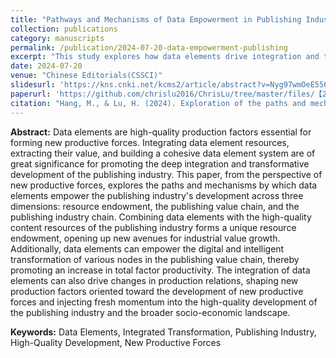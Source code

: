 ```yaml
---
title: "Pathways and Mechanisms of Data Empowerment in Publishing Industry Development"
collection: publications
category: manuscripts
permalink: /publication/2024-07-20-data-empowerment-publishing
excerpt: "This study explores how data elements drive integration and transformation in the publishing industry, emphasizing resource endowment, value chain optimization, and new growth opportunities."
date: 2024-07-20
venue: "Chinese Editorials(CSSCI)"
slidesurl: 'https://kns.cnki.net/kcms2/article/abstract?v=Nyg97wmOeE556xkRcbFvMARs53SIg-oqk9IOB3K3dfmbIyC-n3mDp4CG8JZqzIFcTmnsMkXqmGLFUe3jtnuO-RccoDOgTw6MikueZrivAKZ3vEUGPfYP5hDGd8t3wp84rgXkK3N5SJ9TdVLHzPVEzlBSwXTatk46LGrwk-aQ5l1A77k8KMYTzwTiySxBY-Hs&uniplatform=NZKPT&language=CHS'
paperurl: 'https://github.com/chrislu2016/ChrisLu/tree/master/files/【2024】【中国出版】数据要素赋能出版业发展的路径与机制探讨_杭敏_.pdf'
citation: "Hang, M., & Lu, H. (2024). Exploration of the paths and mechanisms for data elements empowering the development of the publishing industry. Chinese Editorials, (07), 18-23."
---
```



**Abstract:** Data elements are high-quality production factors essential for forming new productive forces. Integrating data element resources, extracting their value, and building a cohesive data element system are of great significance for promoting the deep integration and transformative development of the publishing industry. This paper, from the perspective of new productive forces, explores the paths and mechanisms by which data elements empower the publishing industry's development across three dimensions: resource endowment, the publishing value chain, and the publishing industry chain. Combining data elements with the high-quality content resources of the publishing industry forms a unique resource endowment, opening up new avenues for industrial value growth. Additionally, data elements can empower the digital and intelligent transformation of various nodes in the publishing value chain, thereby promoting an increase in total factor productivity. The integration of data elements can also drive changes in production relations, shaping new production factors oriented toward the development of new productive forces and injecting fresh momentum into the high-quality development of the publishing industry and the broader socio-economic landscape.

**Keywords:** Data Elements, Integrated Transformation, Publishing Industry, High-Quality Development, New Productive Forces
